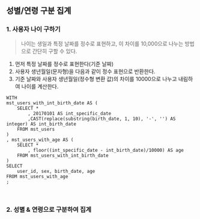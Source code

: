 ## 성별/연령 구분 집계

### 1. 사용자 나이 구하기

> 나이는 생일과 특정 날짜를 정수로 표현하고, 이 차이를 10,000으로 나누는 방법으로 간단히 구할 수 있다.

1. 먼저 특정 날짜를 정수로 표현한다(기준 날짜)
2. 사용자 생년월일(문자형)을 다음과 같이 정수 표현으로 반환한다.
3. 기준 날짜와 사용자 생년월일(정수형 변환 값)의 차이를 10000으로 나누고 내림하여 나이를 계산한다.

```postgresql
WITH 
mst_users_with_int_birth_date AS (
	SELECT *
		, 20170101 AS int_specific_date
		,CAST(replace(substring(birth_date, 1, 10), '-', '') AS integer) AS int_birth_date
	FROM mst_users
)
, mst_users_with_age AS (
	SELECT *
		, floor((int_specific_date - int_birth_date)/10000) AS age
	FROM mst_users_with_int_birth_date
)
SELECT 
	user_id, sex, birth_date, age
FROM mst_users_with_age
;
```

<br>

### 2. 성별 & 연령으로 구분하여 집계
